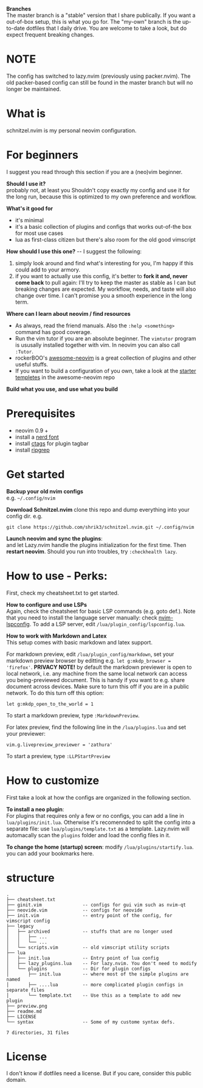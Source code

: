 **Branches**  
The master branch is a "stable" version that I share publically. If you want a
out-of-box setup, this is what you go for. The "my-own" branch is the up-to-date
dotfiles that I daily drive. You are welcome to take a look, but do expect
frequent breaking changes.

# NOTE
The config has switched to lazy.nvim (previously using packer.nvim). The old
packer-based config can still be found in the master branch but will no longer
be maintained.

# What is
schnitzel.nvim is my personal neovim configuration. 

# For beginners

I suggest you read through this section if you are a (neo)vim beginner.

**Should I use it?**  
probably not, at least you Shouldn't copy exactly my config and use it for the
long run, because this is optimized to my own preference and workflow.

**What's it good for**  
- it's minimal
- it's a basic collection of plugins and configs that works out-of-the box for
  most use cases
- lua as first-class citizen but there's also room for the old good vimscript

**How should I use this one?** -- I suggest the following:
1. simply look around and find what's interesting for you, I'm happy if this
   could add to your armory.
2. if you want to actually use this config, it's better to **fork it and, never
   come back** to pull again: I'll try to keep the master as stable as I can but
   breaking changes are expected. My workflow, needs, and taste will also change
   over time. I can't promise you a smooth experience in the long term.

**Where can I learn about neovim / find resources**
- As always, read the friend manuals. Also the `:help <something>` command has
  good coverage.
- Run the vim tutor if you are an absolute beginner. The `vimtutor` program
  is ususally installed together with vim. In neovim you can also call `:Tutor`.
- rockerBOO's [awesome-neovim](https://github.com/rockerBOO/awesome-neovim#starter-templates)
    is a great collection of plugins and other useful stuffs.
- If you want to build a configuration of you own, take a look at the 
    [starter templetes](https://github.com/rockerBOO/awesome-neovim#starter-templates)
    in the awesome-neovim repo

**Build what you use, and use what you build**

# Prerequisites
- neovim 0.9 + 
- install a [nerd font](https://www.nerdfonts.com/) 
- install [ctags](https://github.com/universal-ctags/ctags) for plugin tagbar
- install [ripgrep](https://github.com/BurntSushi/ripgrep)

# Get started
**Backup your old nvim configs**  
e.g. `~/.config/nvim`

**Download Schnitzel.nvim**
clone this repo and dump everything into your config dir. e.g.
```
git clone https://github.com/shrik3/schnitzel.nvim.git ~/.config/nvim
```

**Launch neovim and sync the plugins**:  
and let Lazy.nvim handle the plugins initialization for the first time. Then
**restart neovim**. Should you run into troubles, try `:checkhealth lazy`.

# How to use - Perks:
First, check my cheatsheet.txt to get started.

**How to configure and use LSPs**  
Again, check the cheatsheet for basic LSP commands (e.g. goto def.). Note that
you need to install the language server manually:
check [nvim-lspconfig](https://github.com/neovim/nvim-lspconfig#Suggested-configuration).
To add a LSP server, edit `/lua/plugin_config/lspconfig.lua`.

**How to work with Markdown and Latex**  
This setup comes with basic markdown and latex support.

For markdown preview, edit `/lua/plugin_config/markdown`, set your
markdown preview browser by editting e.g. `let g:mkdp_browser = 'firefox'`.
**PRIVACY NOTE!** by default the markdown previewer is open to local network,
i.e. any machine from the same local network can access you being-previewed
document. This is handy if you want to e.g. share document across devices. Make
sure to turn this off if you are in a public network. To do this turn off this
option:
```
let g:mkdp_open_to_the_world = 1
```

To start a markdown preview, type `:MarkdownPreview`.

For latex preview, find the following line in the `/lua/plugins.lua` and set
your previewer:
```
vim.g.livepreview_previewer = 'zathura'
```

To start a preview, type `:LLPStartPreview`

# How to customize
First take a look at how the configs are organized in the following section.

**To install a neo plugin**:  
For plugins that requires only a few or no configs, you can add a line in
`lua/plugins/init.lua`.  Otherwise it's recomennded to split the config into a
separate file: use `lua/plugins/template.txt` as a template. Lazy.nvim will
automacally scan the `plugins` folder and load the config files in it.

**To change the home (startup) screen**: 
modify `/lua/plugins/startify.lua`. you can add your bookmarks here.

# structure

```
.
├── cheatsheet.txt
├── ginit.vim               -- configs for gui vim such as nvim-qt
├── neovide.vim             -- configs for neovide
├── init.vim                -- entry point of the config, for vimscript config
├── legacy                  
│   ├── archived            -- stuffs that are no longer used
│   │   ├── ...
│   │   └── ...
│   └── scripts.vim         -- old vimscript utility scripts
├── lua
│   ├── init.lua            -- Entry point of lua config
│   ├── lazy_plugins.lua    -- For lazy.nvim. You don't need to modify
│   └── plugins             -- Dir for plugin configs
│       ├── init.lua        -- where most of the simple plugins are named
│       ├── ....lua         -- more complicated plugin configs in separate files
│       └── template.txt    -- Use this as a template to add new plugin
├── preview.png
├── readme.md
├── LICENSE
└── syntax                  -- Some of my custome syntax defs.

7 directories, 31 files

```

# License

I don't know if dotfiles need a license. But if you care, consider this public
domain.
